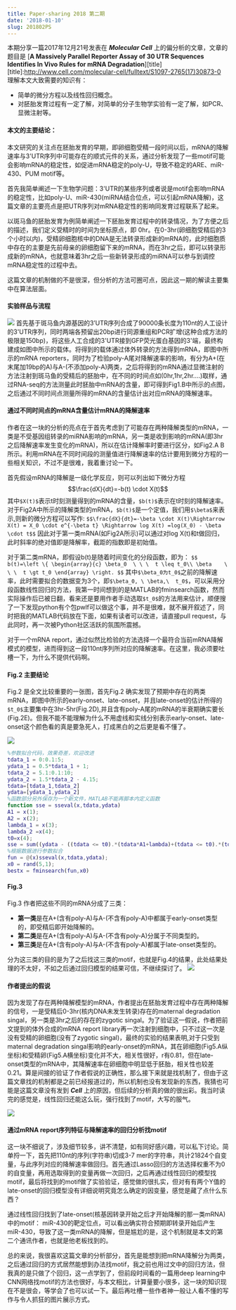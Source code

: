 ```yaml
---
title: Paper-sharing 2018 第二期
date: '2018-01-10'
slug: 201802PS
---
```


<script type="text/javascript"
  src="https://cdn.mathjax.org/mathjax/latest/MathJax.js?config=TeX-AMS-MML_HTMLorMML">
</script>

本期分享一篇2017年12月21号发表在 ***Molecular Cell*** 上的偏分析的文章，文章的题目是 [**A Massively Parallel Reporter Assay of 30 UTR Sequences Identifies In Vivo Rules for mRNA Degradation**][title]
[title]:http://www.cell.com/molecular-cell/fulltext/S1097-2765(17)30873-0
理解本文大致需要的知识有：

* 简单的微分方程以及线性回归概念。
* 对胚胎发育过程有一定了解，对简单的分子生物学实验有一定了解，如PCR、显微注射等。

#### 本文的主要结论：

本文研究的关注点在胚胎发育的早期，即卵细胞受精一段时间以后，mRNA的降解速率与3'UTR序列中可能存在的顺式元件的关系，通过分析发现了一些motif可能会影响mRNA的稳定性，如促进mRNA稳定的poly-U，导致不稳定的ARE、miR-430、PUM motif等。

首先我简单阐述一下生物学问题：3'UTR的某些序列或者说是motif会影响mRNA的稳定性，比如poly-U、miR-430(miRNA结合位点，可以引起mRNA降解)，这篇文章的主要亮点是把UTR序列对mRNA稳定性的影响同发育过程联系了起来。

以斑马鱼的胚胎发育为例简单阐述一下胚胎发育过程中的转录情况，为了方便之后的描述，我们定义受精时的时间为坐标原点，即 0hr。在0-3hr(卵细胞受精后的3个小时以内)，受精卵细胞核中的DNA是无法转录形成新的mRNA的，此时细胞质中存在的主要是先前母亲的卵细胞留下来的mRNA，而在3hr之后，即可以转录形成新的mRNA，也就意味着3hr之后一些新转录形成的miRNA可以参与到调控mRNA稳定性的过程中去。

这篇文章的机制做的不是很深，但分析的方法可圈可点，因此这一期的解读主要集中在算法层面。

#### 实验样品与流程
![](http://www.cell.com/cms/attachment/2118882372/2086244803/gr1.jpg)
首先基于斑马鱼内源基因的3’UTR序列合成了90000条长度为110nt的人工设计的3'UTR序列，同时两端各预留出20bp进行同源重组和PCR扩增(这种合成方法的极限是150bp)，将这些人工合成的3'UTR接到GFP荧光蛋白基因的3'端，最终构建成如图中所示的载体。将得到的载体通过体外转录的方法得到mRNA，即图中所示的mRNA reporters，同时为了检验poly-A尾对降解速率的影响，有分为A+(在末尾加19bp的A)与A-(不添加poly-A)两类，之后将得到的mRNA通过显微注射的方法注射到斑马鱼的受精后的胚胎中，在不同的时间点如(0hr,1hr,2hr....)取样，通过RNA-seq的方法测量此时胚胎中mRNA的含量，即可得到Fig1.B中所示的点图，之后通过不同时间点测量所得的mRNA的含量估计出对应mRNA的降解速率。

#### 通过不同时间点的mRNA含量估计mRNA的降解速率
作者在这一块的分析的亮点在于首先考虑到了可能存在两种降解类型的mRNA，一类是不受基因组转录的miRNA影响的mRNA，另一类是收到影响的mRNA(即3hr之后降解速率发生变化的mRNA)，所以在估计降解率时要进行区分，如Fig2.A B所示。利用mRNA在不同时间段的测量值进行降解速率的估计要用到微分方程的一些相关知识，不过不是很难，我着重讨论一下。

首先假设mRNA的降解是一级化学反应，则可以列出如下微分方程
$$\frac{dX}{dt}=-b(t) \cdot X(t)$$
其中`$X(t)$`表示t时刻测量得到的mRNA的含量，`$b(t)$`表示在t时刻的降解速率。对于Fig2A中所示的降解类型的mRNA，`$b(t)$`是一个定值，我们用`$\beta$`来表示,则新的微分方程可以写作:
`$$\frac{dX}{dt}=-\beta \cdot X(t)\Rightarrow X(t) = X_0 \cdot e^{-\beta t} \Rightarrow log X(t) =log(X_0) - \beta \cdot t$$`
因此对于第一类mRNA(如Fig2A所示)可以通过对log X(t)和t做回归，此时斜率的绝对值即是降解率，截距的指数即是初始值。

对于第二类mRNA，即假设b(t)是随着时间变化的分段函数，即为：
`$$ b(t)=\left \{
\begin{array}{c}
\beta_0  \ \ \  t \leq t_0\\
\beta    \ \ \  t \gt t_0
\end{array}
\right. $$`
其中`$\beta_0为t_0$`之前的降解速率，此时需要拟合的数据变为3个，即`$\beta_0, \ \beta,\  t_0$`，可以采用分段函数线性回归的方法，我第一时间想到的是MATLAB的fminsearch函数，然而实际操作后已被日翻，看来还是要用作者手动选取`$t_0$`的方法用来估计，顺便搜了一下发现python有个包pwlf可以做这个事，并不是很难，就不展开叙述了，同时把我的MATLAB代码放在下面，如果有读者可以改进，请直接pull request，与此同时，再一次被Python社区活跃的氛围所震撼。

对于一个mRNA report，通过似然比检验的方法选择一个最符合当前mRNA降解模式的模型，进而得到这一段110nt序列所对应的降解速率。在这里，我必须要吐槽一下，为什么不提供代码啊。

#### Fig.2 主要结论
Fig.2 是全文比较重要的一张图，首先Fig.2 确实发现了预期中存在的两类mRNA，即图中所示的early-onset、late-onset，并且late-onset的估计所得的`$t_0$`主要集中在3hr-5hr(Fig.2D),并且含有poly-A尾的mRNA的半衰期确实要长(Fig.2E)。但我不能不能理解为什么不用虚线和实线分别表示early-onset、late-onset这个颜色看的真是要急死人，打成黑白的之后更是看不懂了。

![](http://www.cell.com/cms/attachment/2118882372/2086244800/gr2.jpg)

```matlab
%参数拟合代码，效果奇差，欢迎改进
tdata_1 = 0:0.1:5;
ydata_1 = 0.5*tdata_1 + 1;
tdata_2 = 5.1:0.1:10;
ydata_2 = 1.5*tdata_2 - 4.15;
tdata=[tdata_1,tdata_2]
ydata=[ydata_1,ydata_2]
%函数部分另外保存为一个新文件，MATLAB不能再脚本内定义函数
function sse = sseval(x,tdata,ydata)
A1 = x(1);
A2 = x(2);
lambda_1 = x(3);
lambda_2 =x(4);
t0=x(4);
sse = sum((ydata - ((tdata <= t0).*(tdata*A1+lambda)+(tdata <= t0).*(tdata*A2+lambda))).^2);
%根据数据进行参数拟合
fun = @(x)sseval(x,tdata,ydata);
x0 = rand(5,1);
bestx = fminsearch(fun,x0)
```
#### Fig.3
Fig.3 作者把这些不同的mRNA分成了三类：

* **第一类**是在A+(含有poly-A)与A-(不含有poly-A)中都属于early-onset类型的，即受精后即开始降解的。
* **第二类**是在A+(含有poly-A)与A-(不含有poly-A)分属于不同类型的。
* **第三类**是在A+(含有poly-A)与A-(不含有poly-A)都属于late-onset类型的。

分为这三类的目的是为了之后找这三类的motif，也就是Fig.4的结果，此处结果处理的不太好，不如之后通过回归模型的结果可信，不继续探讨了。
![](http://www.cell.com/cms/attachment/2118882372/2086244801/gr3.jpg)

#### 作者提出的假说

 因为发现了存在两种降解模型的mRNA，作者提出在胚胎发育过程中存在两种降解的信号，一是受精后0-3hr(核内DNA未发生转录)存在的maternal degradation singal，另一类是3hr之后的存在的zygotic singal。为了验证这一假说，作者把前文提到的体外合成的mRNA report library再一次注射到细胞中，只不过这一次是没有受精的卵细胞(没有了zygotic singal)，最终的实验的结果表明,对于只受到maternal degradation singal影响的early-onset的mRNA，其在卵细胞(Fig5.A纵坐标)和受精卵(Fig5.A横坐标)变化并不大，相关性很好，r有0.81，但在late-onset类型的mRNA中，其降解速率在卵细胞中明显低于胚胎，相关性也较差0.21。算是间接的验证了作者假说的正确性，那么接下来就是找机制了，但由于这篇文章找的机制都是之前已经报道过的，所以机制也没有发现新的东西，我猜也可能是这篇文章没有发到 ***Cell*** 上的原因，但后续的分析真的做的很出彩。我当时读完的感觉是，线性回归还能这么玩，强行找到了motif，大写的服气。

 ![](http://www.cell.com/cms/attachment/2118882372/2086244799/gr5.jpg)

#### 通过mRNA report序列特征与降解速率的回归分析找motif

 这一块不细说了，涉及细节较多，讲不清楚，如有同好感兴趣，可以私下讨论。简单捋一下，首先把110nt的序列(字符串)切成3-7 mer的字符串，共计21824个自变量，与此序列对应的降解速率做回归。首先通过Lasso回归的方法选择权重不为0的自变量，再用选取得到的变量再做一次回归，之后再通过线性回归的模型找motif，最后将找到的motif做了实验验证，感觉做的很扎实，但对有有两个Y值的late-onset的回归模型没有详细说明究竟怎么确定的因变量，感觉是藏了点什么东西？

 通过线性回归找到了late-onset(核基因转录开始之后才开始降解的那一类mRNA)中的motif： miR-430的靶定位点，可以看出确实符合预期即转录开始后产生miR-430，导致了这一类mRNA的降解，但是尴尬的是，这个机制就是本文的第二个通讯作者，也就是他老板找到的。

 总的来说，我很喜欢这篇文章的分析部分，首先是能想到把mRNA降解分为两类，之后通过回归的方式居然能想到办法找motif，我之前也用过文中的回归方法，但我真的是只做了个回归，这一点学到了，但前段时间看的一篇用deep learning中CNN网络找motif的方法也很好，与本文相比，计算量要小很多，这一块的知识现在不是很会，等学会了也可以试一下。最后再吐槽一些作者神一般让人看不懂的写作与令人抓狂的图片展示方式。
